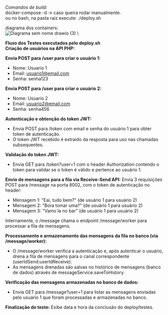 _Comandos de build:_ \
docker-compose -d -> caso queira rodar manualmente. \
ou no bash, na pasta raiz execute: ./deploy.sh

diagrama dos containers: \
![Diagrama sem nome drawio (3)](https://github.com/user-attachments/assets/6508e624-30a4-4695-a32f-5b940af5d6a0) \

**Fluxo dos Testes executados pelo deploy.sh**  
**Criação de usuários na API PHP:**

**Envia POST para /user para criar o usuário 1:**
- Nome: Usuario 1
- Email: usuario1@email.com
- Senha: senha123

**Envia POST para /user para criar o usuário 2:**
- Nome: Usuario 2
- Email: usuario2@email.com
- Senha: senha456

**Autenticação e obtenção do token JWT:**
- Envia POST para /token com email e senha do usuário 1 para obter token de autenticação.
- O token JWT recebido é extraído da resposta para uso nas chamadas subsequentes.

**Validação do token JWT:**
- Envia GET para /token?user=1 com o header Authorization contendo o token para validar se o token é válido e pertence ao usuário 1.

**Envio de mensagens para a fila via Receive-Send API:**
Envia 3 requisições POST para /message na porta 8002, com o token de autenticação no header:
- Mensagem 1: "Eai, tudo bem?" (de usuário 1 para usuário 2)
- Mensagem 2: "Bora tomar uma?" (de usuário 1 para usuário 2)
- Mensagem 3: "Vamo la no bar" (de usuário 1 para usuário 2)

Internamente, o /message chama o endpoint /message/worker para processar a fila de mensagens.

**Processamento e armazenamento das mensagens da fila no banco (via /message/worker):**
- O /message/worker verifica a autenticação e, após autenticar o usuário, drena a fila de mensagens para o canal correspondente (userIdSend:userIdReceive).
- As mensagens drenadas são salvas no histórico de mensagens (banco de dados) através de messageService.saveToHistory.

**Verificação das mensagens armazenadas no banco de dados:**
- Envia GET para /message?user=1 para listar as mensagens enviadas pelo usuário 1 que foram processadas e armazenadas no banco.

**Finalização do teste:**
Exibe data e hora da conclusão do deploy/testes.

